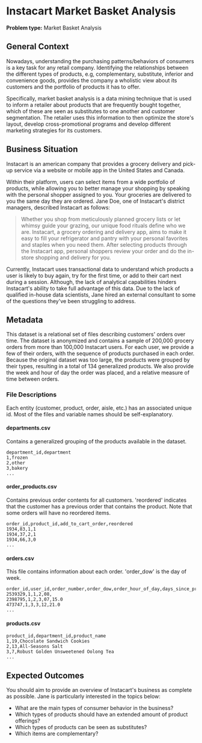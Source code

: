 # Instacart Market Basket Analysis 

**Problem type:** Market Basket Analysis

## General Context 

Nowadays, understanding the purchasing patterns/behaviors of consumers is a
key task for any retail company. Identifying the relationships between the
different types of products, e.g, complementary, substitute, inferior and
convenience goods, provides the company a wholistic view about its customers
and the portfolio of products it has to offer.

Specifically, market basket analysis is a data mining technique that is used
to inform a retailer about products that are frequently bought together, which
of these are seen as substitutes to one another and customer segmentation. The
retailer uses this information to then optimize the store's layout, develop
cross-promotional programs and develop different marketing strategies for its
customers.
 
## Business Situation 

Instacart is an american company that provides a grocery delivery and pick-up
service via a website or mobile app in the United States and Canada.

Within their platform, users can select items from a wide portfolio of
products, while allowing you to better manage your shopping by speaking with
the personal shopper assigned to you. Your groceries are delivered to you the
same day they are ordered. Jane Doe, one of Instacart's district managers,
described Instacart as follows:

> Whether you shop from meticulously planned grocery lists or let whimsy guide
> your grazing, our unique food rituals define who we are. Instacart, a
> grocery ordering and delivery app, aims to make it easy to fill your
> refrigerator and pantry with your personal favorites and staples when you
> need them. After selecting products through the Instacart app, personal
> shoppers review your order and do the in-store shopping and delivery for
> you.
 
Currently, Instacart uses transactional data to understand which products a
user is likely to buy again, try for the first time, or add to their cart next
during a session. Although, the lack of analytical capabilities hinders
Instacart's ability to take full advantage of this data. Due to the lack of
qualified in-house data scientists, Jane hired an external consultant to
some of the questions they've been struggling to address.

## Metadata

This dataset is a relational set of files describing customers' orders over
time. The dataset is anonymized and contains a sample of 200,000 grocery
orders from more than 100,000 Instacart users. For each user, we provide a few
of their orders, with the sequence of products purchased in each order.
Because the original dataset was too large, the products were grouped by their
types, resulting in a total of 134 generalized products.  We also provide the
week and hour of day the order was placed, and a relative measure of time
between orders.

### File Descriptions

Each entity (customer, product, order, aisle, etc.) has an associated unique
id. Most of the files and variable names should be self-explanatory.

#### departments.csv

Contains a generalized grouping of the products available in the dataset.

```
department_id,department  
1,frozen  
2,other  
3,bakery  
...
```

#### order_products.csv

Contains previous order contents for all customers. 'reordered' indicates that
the customer has a previous order that contains the product. Note that some
orders will have no reordered items.

```
order_id,product_id,add_to_cart_order,reordered  
1934,83,1,1  
1934,37,2,1  
1934,66,3,0  
... 
```

#### orders.csv

This file contains information about each order. 'order_dow' is the day of
week.

```
order_id,user_id,order_number,order_dow,order_hour_of_day,days_since_prior_order  
2539329,1,1,2,08,  
2398795,1,2,3,07,15.0  
473747,1,3,3,12,21.0  
...
```

#### products.csv

```
product_id,department_id,product_name
1,19,Chocolate Sandwich Cookies  
2,13,All-Seasons Salt  
3,7,Robust Golden Unsweetened Oolong Tea  
...
```


## Expected Outcomes

You should aim to provide an overview of Instacart's business as complete as
possible. Jane is particularly interested in the topics below:

- What are the main types of consumer behavior in the business?
- Which types of products should have an extended amount of product offerings?
- Which types of products can be seen as substitutes?
- Which items are complementary?
